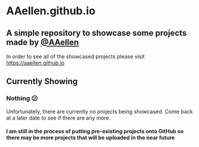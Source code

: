 # AAellen.github.io
## A simple repository to showcase some projects made by [@AAellen](https://github.com/AAellen)
In order to see all of the showcased projects please visit https://aaellen.github.io

## Currently Showing

### Nothing :confused:
Unfortunately, there are currently no projects being showcased.
Come back at a later date to see if there are any more.


#### I am still in the process of putting pre-existing projects onto GitHub so there may be more projects that will be uploaded in the near future

